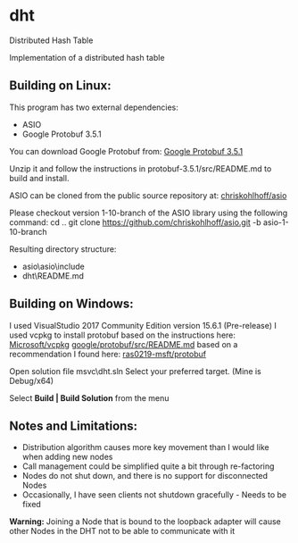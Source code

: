 # dht
Distributed Hash Table

Implementation of a distributed hash table

Building on Linux:
------------------
This program has two external dependencies:
* ASIO
* Google Protobuf 3.5.1

You can download Google Protobuf from:
[Google Protobuf 3.5.1](https://github.com/google/protobuf/releases/download/v3.5.1/protobuf-cpp-3.5.1.tar.gz)

Unzip it and follow the instructions in protobuf-3.5.1/src/README.md to build and install.

ASIO can be cloned from the public source repository at:
[chriskohlhoff/asio](https://github.com/chriskohlhoff/asio)

Please checkout version 1-10-branch of the ASIO library using the following command:
cd ..
git clone https://github.com/chriskohlhoff/asio.git -b asio-1-10-branch

Resulting directory structure:
* asio\asio\include
* dht\README.md

Building on Windows:
--------------------
I used VisualStudio 2017 Community Edition version 15.6.1 (Pre-release)
I used vcpkg to install protobuf based on the instructions here:
[Microsoft/vcpkg](https://github.com/Microsoft/vcpkg)
[google/protobuf/src/README.md](https://github.com/google/protobuf/blob/master/src/README.md)
based on a recommendation I found here:
[ras0219-msft/protobuf](https://github.com/ras0219-msft/protobuf/commit/10a5095df0ba387bc283859d4126b06771930274)

Open solution file msvc\dht.sln
Select your preferred target.  (Mine is Debug/x64)

Select **Build | Build Solution** from the menu


Notes and Limitations:
----------------------

* Distribution algorithm causes more key movement than I would like when adding new nodes
* Call management could be simplified quite a bit through re-factoring
* Nodes do not shut down, and there is no support for disconnected Nodes
* Occasionally, I have seen clients not shutdown gracefully - Needs to be fixed

**Warning:** Joining a Node that is bound to the loopback adapter will cause other Nodes in the DHT not to be able to communicate with it

